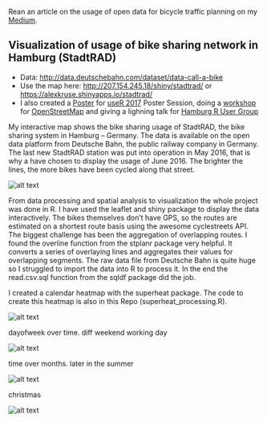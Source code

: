 Rean an article on the usage of open data for bicycle traffic planning on my [Medium](https://medium.com/@alex_kruse/nutzung-von-open-data-im-rahmen-der-radverkehrsstrategie-9cf85a813c48).

## Visualization of usage of bike sharing network in Hamburg (StadtRAD)
 + Data: http://data.deutschebahn.com/dataset/data-call-a-bike
 + Use the map here: http://207.154.245.18/shiny/stadtrad/ or https://alexkruse.shinyapps.io/stadtrad/
 + I also created a [Poster](https://github.com/kruse-alex/bike_sharing/blob/master/Kruse_poster-session.pdf) for [useR 2017](https://user2017.brussels/posters) Poster Session, doing a [workshop](https://github.com/kruse-alex/osm_brussels) for [OpenStreetMap](https://www.eventbrite.com/e/open-bike-data-mapping-with-openstreetmap-registration-34806438996) and giving a lighning talk for [Hamburg R User Group](https://www.meetup.com/de-DE/Hamburg-R-User-Group/events/240818665/)
 
My interactive map shows the bike sharing usage of StadtRAD, the bike sharing system in Hamburg – Germany. The data is available on the open data platform from Deutsche Bahn, the public railway company in Germany. The last new StadtRAD station was put into operation in May 2016, that is why a have chosen to display the usage of June 2016. The brighter the lines, the more bikes have been cycled along that street. 

![alt text](https://github.com/kruse-alex/bike_sharing/blob/master/bike_usage_HH.png) 
 
From data processing and spatial analysis to visualization the whole project was done in R. I have used the leaflet and shiny package to display the data interactively. The bikes themselves don’t have GPS, so the routes are estimated on a shortest route basis using the awesome cyclestreets API. The biggest challenge has been the aggregation of overlapping routes. I found the overline function from the stplanr package very helpful. It converts a series of overlaying lines and aggregates their values for overlapping segments. The raw data file from Deutsche Bahn is quite huge so I struggled to import the data into R to process it. In the end the read.csv.sql function from the sqldf package did the job.

I created a calendar heatmap with the superheat package. The code to create this heatmap is also in this Repo (superheat_processing.R).

![alt text](https://github.com/kruse-alex/bike_sharing/blob/master/superheat.png)

dayofweek over time. diff weekend working day

![alt text](https://github.com/kruse-alex/bike_sharing/blob/master/joyplot_dayofweek-time.png)

time over months. later in the summer

![alt text](https://github.com/kruse-alex/bike_sharing/blob/master/joyplot_month-time.png)

christmas

![alt text](https://github.com/kruse-alex/bike_sharing/blob/master/joyplot_month-weekdays.png)

